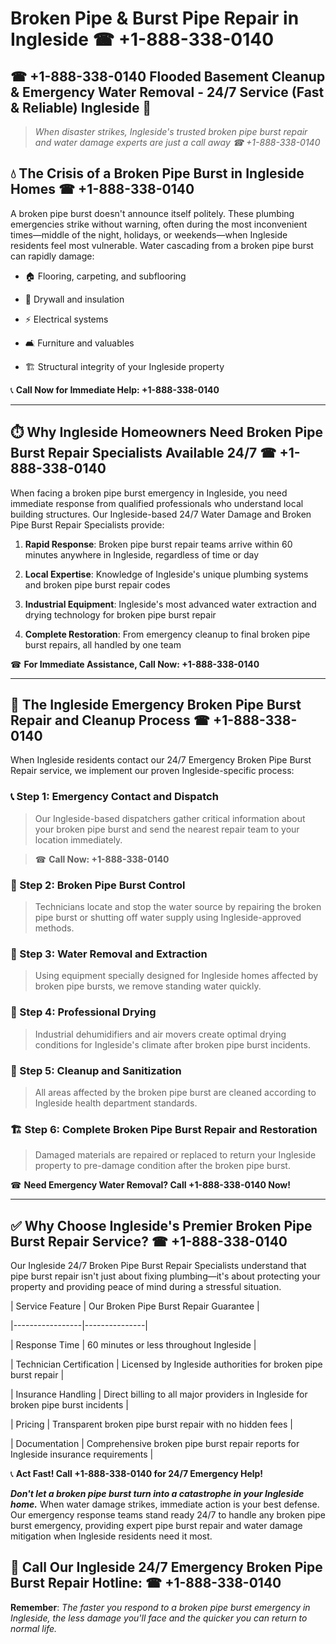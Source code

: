# Broken Pipe & Burst Pipe Repair in Ingleside ☎ +1-888-338-0140  
## ☎ +1-888-338-0140 Flooded Basement Cleanup & Emergency Water Removal - 24/7 Service (Fast & Reliable) Ingleside 🚨  

> *When disaster strikes, Ingleside's trusted broken pipe burst repair and water damage experts are just a call away ☎ +1-888-338-0140*  

## 💧 The Crisis of a Broken Pipe Burst in Ingleside Homes ☎ +1-888-338-0140  

A broken pipe burst doesn't announce itself politely. These plumbing emergencies strike without warning, often during the most inconvenient times—middle of the night, holidays, or weekends—when Ingleside residents feel most vulnerable. Water cascading from a broken pipe burst can rapidly damage:  

* 🏠 Flooring, carpeting, and subflooring  
* 🧱 Drywall and insulation  
* ⚡ Electrical systems  
* 🛋️ Furniture and valuables  
* 🏗️ Structural integrity of your Ingleside property  

📞 **Call Now for Immediate Help: +1-888-338-0140**  

---  

## ⏱️ Why Ingleside Homeowners Need Broken Pipe Burst Repair Specialists Available 24/7 ☎ +1-888-338-0140  

When facing a broken pipe burst emergency in Ingleside, you need immediate response from qualified professionals who understand local building structures. Our Ingleside-based 24/7 Water Damage and Broken Pipe Burst Repair Specialists provide:  

1. **Rapid Response**: Broken pipe burst repair teams arrive within 60 minutes anywhere in Ingleside, regardless of time or day  
2. **Local Expertise**: Knowledge of Ingleside's unique plumbing systems and broken pipe burst repair codes  
3. **Industrial Equipment**: Ingleside's most advanced water extraction and drying technology for broken pipe burst repair  
4. **Complete Restoration**: From emergency cleanup to final broken pipe burst repairs, all handled by one team  

☎ **For Immediate Assistance, Call Now: +1-888-338-0140**  

---  

## 🔧 The Ingleside Emergency Broken Pipe Burst Repair and Cleanup Process ☎ +1-888-338-0140  

When Ingleside residents contact our 24/7 Emergency Broken Pipe Burst Repair service, we implement our proven Ingleside-specific process:  

### 📞 Step 1: Emergency Contact and Dispatch  
> Our Ingleside-based dispatchers gather critical information about your broken pipe burst and send the nearest repair team to your location immediately.  
> ☎ **Call Now: +1-888-338-0140**  

### 🚿 Step 2: Broken Pipe Burst Control  
> Technicians locate and stop the water source by repairing the broken pipe burst or shutting off water supply using Ingleside-approved methods.  

### 🌊 Step 3: Water Removal and Extraction  
> Using equipment specially designed for Ingleside homes affected by broken pipe bursts, we remove standing water quickly.  

### 💨 Step 4: Professional Drying  
> Industrial dehumidifiers and air movers create optimal drying conditions for Ingleside's climate after broken pipe burst incidents.  

### 🧼 Step 5: Cleanup and Sanitization  
> All areas affected by the broken pipe burst are cleaned according to Ingleside health department standards.  

### 🏗️ Step 6: Complete Broken Pipe Burst Repair and Restoration  
> Damaged materials are repaired or replaced to return your Ingleside property to pre-damage condition after the broken pipe burst.  

☎ **Need Emergency Water Removal? Call +1-888-338-0140 Now!**  

---  

## ✅ Why Choose Ingleside's Premier Broken Pipe Burst Repair Service? ☎ +1-888-338-0140  

Our Ingleside 24/7 Broken Pipe Burst Repair Specialists understand that pipe burst repair isn't just about fixing plumbing—it's about protecting your property and providing peace of mind during a stressful situation.  

| Service Feature | Our Broken Pipe Burst Repair Guarantee |  
|-----------------|---------------|  
| Response Time | 60 minutes or less throughout Ingleside |  
| Technician Certification | Licensed by Ingleside authorities for broken pipe burst repair |  
| Insurance Handling | Direct billing to all major providers in Ingleside for broken pipe burst incidents |  
| Pricing | Transparent broken pipe burst repair with no hidden fees |  
| Documentation | Comprehensive broken pipe burst repair reports for Ingleside insurance requirements |  

📞 **Act Fast! Call +1-888-338-0140 for 24/7 Emergency Help!**  

***Don't let a broken pipe burst turn into a catastrophe in your Ingleside home.*** When water damage strikes, immediate action is your best defense. Our emergency response teams stand ready 24/7 to handle any broken pipe burst emergency, providing expert pipe burst repair and water damage mitigation when Ingleside residents need it most.  

## 📱 Call Our Ingleside 24/7 Emergency Broken Pipe Burst Repair Hotline: ☎ +1-888-338-0140  

**Remember**: *The faster you respond to a broken pipe burst emergency in Ingleside, the less damage you'll face and the quicker you can return to normal life.*